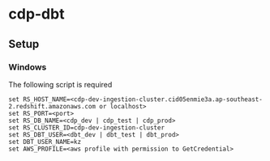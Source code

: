 # cdp-dbt

## Setup

### Windows

The following script is required

```
set RS_HOST_NAME=<cdp-dev-ingestion-cluster.cid05enmie3a.ap-southeast-2.redshift.amazonaws.com or localhost>
set RS_PORT=<port>
set RS_DB_NAME=<cdp_dev | cdp_test | cdp_prod>
set RS_CLUSTER_ID=cdp-dev-ingestion-cluster
set RS_DBT_USER=<dbt_dev | dbt_test | dbt_prod>
set DBT_USER_NAME=kz
set AWS_PROFILE=<aws profile with permission to GetCredential>
```
